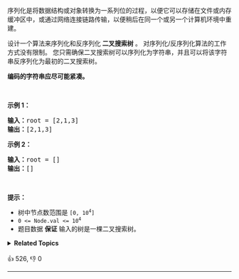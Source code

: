 <p>序列化是将数据结构或对象转换为一系列位的过程，以便它可以存储在文件或内存缓冲区中，或通过网络连接链路传输，以便稍后在同一个或另一个计算机环境中重建。</p>

<p>设计一个算法来序列化和反序列化<strong> 二叉搜索树</strong> 。 对序列化/反序列化算法的工作方式没有限制。 您只需确保二叉搜索树可以序列化为字符串，并且可以将该字符串反序列化为最初的二叉搜索树。</p>

<p><strong>编码的字符串应尽可能紧凑。</strong></p>

<p>&nbsp;</p>

<p><strong>示例 1：</strong></p>

<pre>
<strong>输入：</strong>root = [2,1,3]
<strong>输出：</strong>[2,1,3]
</pre>

<p><strong>示例 2：</strong></p>

<pre>
<strong>输入：</strong>root = []
<strong>输出：</strong>[]
</pre>

<p>&nbsp;</p>

<p><strong>提示：</strong></p>

<ul> 
 <li>树中节点数范围是 <code>[0, 10<sup>4</sup>]</code></li> 
 <li><code>0 &lt;= Node.val &lt;= 10<sup>4</sup></code></li> 
 <li>题目数据 <strong>保证</strong> 输入的树是一棵二叉搜索树。</li> 
</ul>

<details><summary><strong>Related Topics</strong></summary>树 | 深度优先搜索 | 广度优先搜索 | 设计 | 二叉搜索树 | 字符串 | 二叉树</details><br>

<div>👍 526, 👎 0<span style='float: right;'></span></div>

<div id="labuladong"><hr>

</div>

